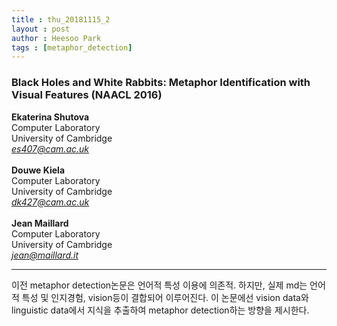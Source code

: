 ```yaml
---
title : thu_20181115_2
layout : post
author : Heesoo Park
tags : [metaphor_detection]
---
```


<h3>Black Holes and White Rabbits: Metaphor Identification with Visual Features (NAACL 2016)</h3>


<p>

<b>Ekaterina Shutova</b><br/>
Computer Laboratory<br/>
University of Cambridge<Br/>
<em>es407@cam.ac.uk</em><br/><br/>
<b>Douwe Kiela</b><br/>
Computer Laboratory<br/>
University of Cambridge<br/>
<em>dk427@cam.ac.uk</em><br/><br/>
<b>Jean Maillard</b><br/>
Computer Laboratory<br/>
University of Cambridge<br/>
<em>jean@maillard.it</em><Br/>







</p>

<hr />
<p>
이전 metaphor detection논문은 언어적 특성 이용에 의존적. 하지만, 실제 md는 언어적 특성 및 인지경험, vision등이 결합되어 이루어진다.
이 논문에선 vision data와 linguistic data에서 지식을 추출하여 metaphor detection하는 방향을 제시한다.

</p>
